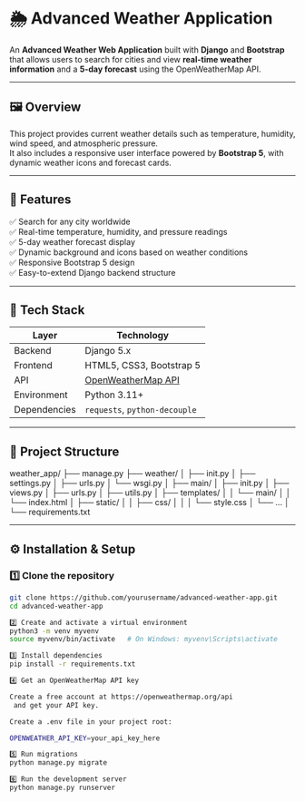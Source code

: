 # 🌦 Advanced Weather Application

An **Advanced Weather Web Application** built with **Django** and **Bootstrap** that allows users to search for cities and view **real-time weather information** and a **5-day forecast** using the OpenWeatherMap API.

---

## 🖼️ Overview

This project provides current weather details such as temperature, humidity, wind speed, and atmospheric pressure.  
It also includes a responsive user interface powered by **Bootstrap 5**, with dynamic weather icons and forecast cards.

---

## 🚀 Features

✅ Search for any city worldwide  
✅ Real-time temperature, humidity, and pressure readings  
✅ 5-day weather forecast display  
✅ Dynamic background and icons based on weather conditions  
✅ Responsive Bootstrap 5 design  
✅ Easy-to-extend Django backend structure

---

## 🧰 Tech Stack

| Layer        | Technology                                           |
| ------------ | ---------------------------------------------------- |
| Backend      | Django 5.x                                           |
| Frontend     | HTML5, CSS3, Bootstrap 5                             |
| API          | [OpenWeatherMap API](https://openweathermap.org/api) |
| Environment  | Python 3.11+                                         |
| Dependencies | `requests`, `python-decouple`                        |

---

## 📁 Project Structure

weather_app/
├── manage.py
├── weather/
│ ├── init.py
│ ├── settings.py
│ ├── urls.py
│ └── wsgi.py
│
├── main/
│ ├── init.py
│ ├── views.py
│ ├── urls.py
│ ├── utils.py
│ ├── templates/
│ │ └── main/
│ │ └── index.html
│ ├── static/
│ │ ├── css/
│ │ │ └── style.css
│ └── ...
│
└── requirements.txt

---

## ⚙️ Installation & Setup

### 1️⃣ Clone the repository

```bash
git clone https://github.com/yourusername/advanced-weather-app.git
cd advanced-weather-app

2️⃣ Create and activate a virtual environment
python3 -m venv myvenv
source myvenv/bin/activate   # On Windows: myvenv\Scripts\activate

3️⃣ Install dependencies
pip install -r requirements.txt

4️⃣ Get an OpenWeatherMap API key

Create a free account at https://openweathermap.org/api
 and get your API key.

Create a .env file in your project root:

OPENWEATHER_API_KEY=your_api_key_here

5️⃣ Run migrations
python manage.py migrate

6️⃣ Run the development server
python manage.py runserver
```
